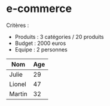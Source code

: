 # e-commerce
Critères : 
- Produits : 3 catégories / 20 produits
- Budget : 2000 euros
- Equipe : 2 personnes

Nom     |   Age	 |	
--------|--------|
Julie   |   29	 |
Lionel  |   47	 |		
Martin  |   32	 |
